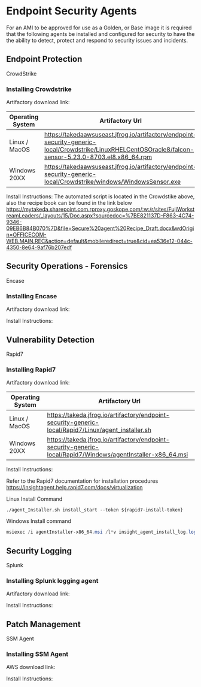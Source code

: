 # Endpoint Security Agents

For an AMI to be approved for use as a Golden, or Base image it is required that the following agents be installed and configured for security to have the the ability to detect, protect and respond to security issues and incidents.

## Endpoint Protection

CrowdStrike

### Installing Crowdstrike

Artifactory download link: 

| Operating System | Artifactory Url |
|---- |---- |
| Linux / MacOS | https://takedaawsuseast.jfrog.io/artifactory/endpoint-security-generic-local/Crowdstrike/LinuxRHELCentOSOracle8/falcon-sensor-5.23.0-8703.el8.x86_64.rpm |
| Windows 20XX | https://takedaawsuseast.jfrog.io/artifactory/endpoint-security-generic-local/Crowdstrike/windows/WindowsSensor.exe |

Install Instructions:
The automated script is located in the Crowdstike above, also the recipe book can be found in the link below
 https://mytakeda.sharepoint.com.rproxy.goskope.com/:w:/r/sites/FujiWorkstreamLeaders/_layouts/15/Doc.aspx?sourcedoc=%7BE821137D-F863-4C74-9346-09EB6B84B070%7D&file=Secure%20agent%20Recipe_Draft.docx&wdOrigin=OFFICECOM-WEB.MAIN.REC&action=default&mobileredirect=true&cid=ea536e12-044c-4350-8e64-9af76b207edf

## Security Operations - Forensics

Encase

### Installing Encase

Artifactory download link: 

Install Instructions:


## Vulnerability Detection

Rapid7 

### Installing Rapid7

Artifactory download link:

| Operating System | Artifactory Url |
|---- |---- |
| Linux / MacOS | https://takeda.jfrog.io/artifactory/endpoint-security-generic-local/Rapid7/Linux/agent_installer.sh |
| Windows 20XX | https://takeda.jfrog.io/artifactory/endpoint-security-generic-local/Rapid7/Windows/agentInstaller-x86_64.msi |

Install Instructions:

Refer to the Rapid7 documentation for installation procedures https://insightagent.help.rapid7.com/docs/virtualization 

Linux Install Command

``` shell
./agent_Installer.sh install_start --token ${rapid7-install-token}
```

Windows Install command

``` ps1
msiexec /i agentInstaller-x86_64.msi /l*v insight_agent_install_log.log /quiet CUSTOMTOKEN=${rapid7-install-token}
```

## Security Logging

Splunk

### Installing Splunk logging agent

Artifactory download link:

Install Instructions:

## Patch Management

SSM Agent

### Installing SSM Agent

AWS download link:

Install Instructions: